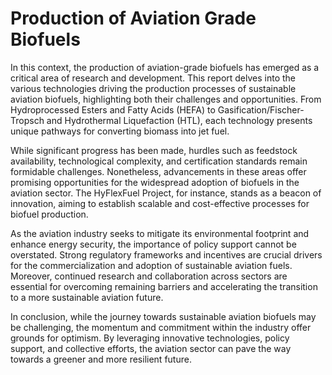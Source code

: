 # Production of Aviation Grade Biofuels

In this context, the production of aviation-grade biofuels has emerged as a critical area of research and development. This report delves into the various technologies driving the production processes of sustainable aviation biofuels, highlighting both their challenges and opportunities. From Hydroprocessed Esters and Fatty Acids (HEFA) to Gasification/Fischer-Tropsch and Hydrothermal Liquefaction (HTL), each technology presents unique pathways for converting biomass into jet fuel.

While significant progress has been made, hurdles such as feedstock availability, technological complexity, and certification standards remain formidable challenges. Nonetheless, advancements in these areas offer promising opportunities for the widespread adoption of biofuels in the aviation sector. The HyFlexFuel Project, for instance, stands as a beacon of innovation, aiming to establish scalable and cost-effective processes for biofuel production.

As the aviation industry seeks to mitigate its environmental footprint and enhance energy security, the importance of policy support cannot be overstated. Strong regulatory frameworks and incentives are crucial drivers for the commercialization and adoption of sustainable aviation fuels. Moreover, continued research and collaboration across sectors are essential for overcoming remaining barriers and accelerating the transition to a more sustainable aviation future.

In conclusion, while the journey towards sustainable aviation biofuels may be challenging, the momentum and commitment within the industry offer grounds for optimism. By leveraging innovative technologies, policy support, and collective efforts, the aviation sector can pave the way towards a greener and more resilient future.
